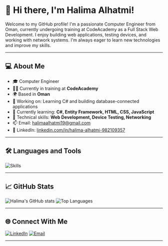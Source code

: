  # 👋 Hi there, I'm Halima Alhatmi!

Welcome to my GitHub profile! I'm a passionate Computer Engineer from Oman, currently undergoing training at CodeAcademy as a Full Stack Web Development. I enjoy building web applications, testing devices, and working with network systems. I'm always eager to learn new technologies and improve my skills.

---

## 💻 About Me

- 🎓 Computer Engineer
- 🧑‍💻 Currently in training at **CodeAcademy**
- 🌍 Based in **Oman**
- 🔭 Working on: Learning C# and building database-connected applications
- 🌱 Currently learning: **C#, Entity Framework, HTML, CSS, JavaScript**
- 🧠 Technical skills: **Web Development, Device Testing, Networking**
- 📫 Email: [halimaalhatmi19@gmail.com](mailto:halimaalhatmi19@gmail.com)
- 🔗 LinkedIn: [linkedin.com/in/halima-alhatmi-982109357](https://www.linkedin.com/in/halima-alhatmi-982109357)

---

## 🛠️ Languages and Tools

![Skills](https://skillicons.dev/icons?i=html,css,js,csharp,git,github,vscode)

---

## 📈 GitHub Stats

![Halima's GitHub stats](https://github-readme-stats.vercel.app/api?username=halimaalhatmi&show_icons=true&theme=radical)
![Top Languages](https://github-readme-stats.vercel.app/api/top-langs/?username=halimaalhatmi&layout=compact&theme=radical)

---

## 🌐 Connect With Me

[![LinkedIn](https://img.shields.io/badge/LinkedIn-0077B5.svg?style=for-the-badge&logo=linkedin&logoColor=white)](https://www.linkedin.com/in/halima-alhatmi-982109357)
[![Email](https://img.shields.io/badge/Email-D14836?style=for-the-badge&logo=gmail&logoColor=white)](mailto:halimaalhatmi19@gmail.com)

---




